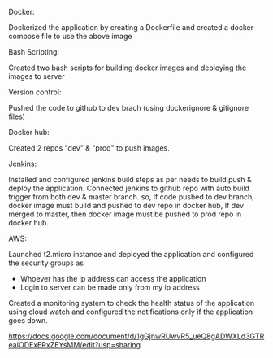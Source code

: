 Docker:

Dockerized the application by creating a Dockerfile and created a docker-compose file to use the above image

Bash Scripting:

Created two bash scripts for building docker images and deploying the images to server

Version control:

Pushed the code to github to dev brach (using dockerignore & gitignore files)

Docker hub:

Created 2 repos "dev" & "prod" to push images.

Jenkins:

Installed and configured jenkins build steps as per needs to build,push & deploy the application. Connected jenkins to github repo with auto build trigger from both dev & master branch. so, If code pushed to dev branch, docker image must build and pushed to dev repo in docker hub, If dev merged to master, then docker image must be pushed to prod repo in docker hub.

AWS:

Launched t2.micro instance and deployed the application and configured the security groups as 
- Whoever has the ip address can access the application
- Login to server can be made only from my ip address

Created a monitoring system to check the health status of the application using cloud watch and configured the notifications only if the application goes down.

https://docs.google.com/document/d/1gGjnwRUwvR5_ueQ8gADWXLd3GTReaIODExERxZEYsMM/edit?usp=sharing
